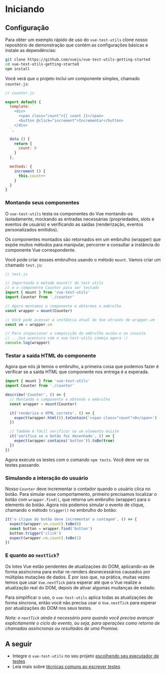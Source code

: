 # Iniciando

## Configuração

Para obter um exemplo rápido de uso do `vue-test-utils` clone nosso repositório de demonstração que contém as configurações básicas e instale as dependências:

``` bash
git clone https://github.com/vuejs/vue-test-utils-getting-started
cd vue-test-utils-getting-started
npm install
```

Você verá que o projeto inclui um componente simples, chamado `counter.js`:

```js
// counter.js

export default {
  template: `
    <div>
      <span class="count">{{ count }}</span>
      <button @click="increment">Incrementar</button>
    </div>
  `,

  data () {
    return {
      count: 0
    }
  },

  methods: {
    increment () {
      this.count++
    }
  }
}
```

### Montando seus componentes

O `vue-test-utils` testa os componentes do Vue montando-os isoladamente, mockando as entradas necessárias (propriedades, slots e eventos de usuário) e verificando as saídas (renderização, eventos personalizados emitidos).

Os componentes montados são retornados em um embrulho (wrapper) que expõe muitos métodos para manipular, percorrer e consultar a instância do componente Vue correspondente.

Você pode criar essses embrulhos usando o método `mount`. Vamos criar um chamado `test.js`:

```js
// test.js

// Importando o método mount() do test utils
// e o componente Counter para ser testado
import { mount } from 'vue-test-utils'
import Counter from './counter'

// Agora montamos o componente e obtermos o embrulho
const wrapper = mount(Counter)

// Você pode acessar a instância atual do Vue através de wrapper.vm
const vm = wrapper.vm

// Para inspecionar a composição do embrulho exiba-o no console
// ...Sua aventura com o vue-test-utils começa agora :)
console.log(wrapper)
```

### Testar a saída HTML do componente

Agora que nós já temos o embrulho, a primeira coisa que podemos fazer é verificar se a saída HTML que componente nos entrega é a esperada.

```js
import { mount } from 'vue-test-utils'
import Counter from './counter'

describe('Counter', () => {
  // Montando o componente e obtendo o embrulho
  const wrapper = mount(Counter)

  it('renderiza o HTML correto', () => {
    expect(wrapper.html()).toContain('<span class="count">0</span>')
  })

  // Também é fácil verificar se um elemento existe
  it('verifica se o botão foi desenhado', () => {
    expect(wrapper.contains('button')).toBe(true)
  })
})
```

Agora execute os testes com o comando `npm tests`. Você deve ver os testes passando.

### Simulando a interação do usuário

Nosso `Counter` deve incrementar o contador quando o usuário clica no botão. Para simular esse comportamento, primeiro precisamos localizar o botão com `wrapper.find()`, que retorna um embrulho (wrapper) para o elemento do botão. Agora nós podemos simular o evento de clique, chamando o método `trigger()` no embrulho do botão:

```js
it('o clique do botão deve incrementar a contagem', () => {
  expect(wrapper.vm.count).toBe(0)
  const button = wrapper.find('button')
  button.trigger('click')
  expect(wrapper.vm.count).toBe(1)
})
```

### E quanto ao `nextTick`?

Os lotes Vue estão pendentes de atualizações do DOM, aplicando-as de forma assíncrona para evitar re-renders desnecessários causados por múltiplas mutações de dados. É por isso que, na prática, muitas vezes temos que usar `Vue.nextTick` para esperar até que o Vue realize a atualização real do DOM, depois de ativar algumas mudanças de estado.

Para simplificar o uso, o `vue-test-utils` aplica todas as atualizações de forma síncrona, então você não precisa usar o `Vue.nextTick` para esperar por atualizações do DOM nos seus testes.

*Nota: o `nextTick` ainda é necessário para quando você precisa avançar explicitamente o ciclo do evento, ou seja, para operações como retorno de chamadas assíncronas ou resultados de uma Promise.*

## A seguir

- Integre o `vue-test-utils` no seu projeto [escolhendo seu executador de testes](./choosing-a-test-runner.md)
- Leia mais sobre [técnicas comuns ao escrever testes](./common-tips.md)
